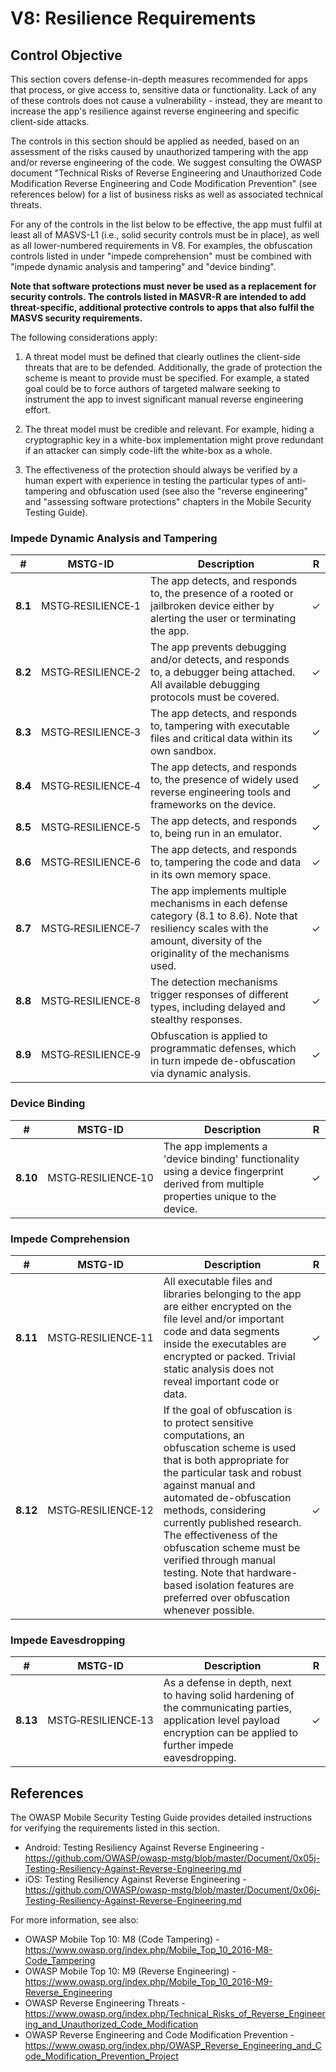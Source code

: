 # V8: Resilience Requirements

## Control Objective

This section covers defense-in-depth measures recommended for apps that process, or give access to, sensitive data or functionality. Lack of any of these controls does not cause a vulnerability - instead, they are meant to increase the app's resilience against reverse engineering and specific client-side attacks.

The controls in this section should be applied as needed, based on an assessment of the risks caused by unauthorized tampering with the app and/or reverse engineering of the code. We suggest consulting the OWASP document "Technical Risks of Reverse Engineering and Unauthorized Code Modification Reverse Engineering and Code Modification Prevention" (see references below) for a list of business risks as well as associated technical threats.

For any of the controls in the list below to be effective, the app must fulfil at least all of MASVS-L1 (i.e., solid security controls must be in place), as well as all lower-numbered requirements in V8. For examples, the obfuscation controls listed in under "impede comprehension" must be combined with "impede dynamic analysis and tampering" and "device binding".

**Note that software protections must never be used as a replacement for security controls. The controls listed in MASVR-R are intended to add threat-specific, additional protective controls to apps that also fulfil the MASVS security requirements.**

The following considerations apply:

1. A threat model must be defined that clearly outlines the client-side threats that are to be defended. Additionally, the grade of protection the scheme is meant to provide must be specified. For example, a stated goal could be to force authors of targeted malware seeking to instrument the app to invest significant manual reverse engineering effort.

2. The threat model must be credible and relevant. For example, hiding a cryptographic key in a white-box implementation might prove redundant if an attacker can simply code-lift the white-box as a whole.

3. The effectiveness of the protection should always be verified by a human expert with experience in testing the particular types of anti-tampering and obfuscation used (see also the "reverse engineering" and "assessing software protections" chapters in the Mobile Security Testing Guide).

<div style="page-break-after: always;">
</div>

### Impede Dynamic Analysis and Tampering

| # | MSTG-ID | Description | R |
| --- | --- | --- | -- |
| **8.1** | MSTG‑RESILIENCE‑1 | The app detects, and responds to, the presence of a rooted or jailbroken device either by alerting the user or terminating the app. | ✓ |
| **8.2** | MSTG‑RESILIENCE‑2 | The app prevents debugging and/or detects, and responds to, a debugger being attached. All available debugging protocols must be covered. | ✓ |
| **8.3** | MSTG‑RESILIENCE‑3 | The app detects, and responds to, tampering with executable files and critical data within its own sandbox. | ✓ |
| **8.4** | MSTG‑RESILIENCE‑4 | The app detects, and responds to, the presence of widely used reverse engineering tools and frameworks on the device.| ✓ |
| **8.5** | MSTG‑RESILIENCE‑5 | The app detects, and responds to, being run in an emulator.  | ✓ |
| **8.6** | MSTG‑RESILIENCE‑6 | The app detects, and responds to, tampering the code and data in its own memory space. | ✓ |
| **8.7** | MSTG‑RESILIENCE‑7 | The app implements multiple mechanisms in each defense category (8.1 to 8.6). Note that resiliency scales with the amount, diversity of the originality of the mechanisms used. | ✓ |
| **8.8** | MSTG‑RESILIENCE‑8 | The detection mechanisms trigger responses of different types, including delayed and stealthy responses. | ✓ |
| **8.9** | MSTG‑RESILIENCE‑9 | Obfuscation is applied to programmatic defenses, which in turn impede de-obfuscation via dynamic analysis.  | ✓ |

### Device Binding

| # | MSTG-ID | Description | R |
| --- | --- | --- | -- |
| **8.10** | MSTG‑RESILIENCE‑10 | The app implements a 'device binding' functionality using a device fingerprint derived from multiple properties unique to the device. | ✓ |

### Impede Comprehension

| # | MSTG-ID | Description | R |
| --- | --- | --- | -- |
| **8.11** | MSTG‑RESILIENCE‑11 |All executable files and libraries belonging to the app are either encrypted on the file level and/or important code and data segments inside the executables are encrypted or packed. Trivial static analysis does not reveal important code or data. | ✓ |
| **8.12** | MSTG‑RESILIENCE‑12 | If the goal of obfuscation is to protect sensitive computations, an obfuscation scheme is used that is both appropriate for the particular task and robust against manual and automated de-obfuscation methods, considering currently published research. The effectiveness of the obfuscation scheme must be verified through manual testing. Note that hardware-based isolation features are preferred over obfuscation whenever possible. | ✓ |

### Impede Eavesdropping

| # | MSTG-ID | Description | R |
| --- | --- | --- | -- |
| **8.13** | MSTG‑RESILIENCE‑13 | As a defense in depth, next to having solid hardening of the communicating parties, application level payload encryption can be applied to further impede eavesdropping. | ✓ |

<div style="page-break-after: always;">
</div>

## References

The OWASP Mobile Security Testing Guide provides detailed instructions for verifying the requirements listed in this section.

- Android: Testing Resiliency Against Reverse Engineering - <https://github.com/OWASP/owasp-mstg/blob/master/Document/0x05j-Testing-Resiliency-Against-Reverse-Engineering.md>
- iOS: Testing Resiliency Against Reverse Engineering - <https://github.com/OWASP/owasp-mstg/blob/master/Document/0x06j-Testing-Resiliency-Against-Reverse-Engineering.md>

For more information, see also:

- OWASP Mobile Top 10: M8 (Code Tampering) - <https://www.owasp.org/index.php/Mobile_Top_10_2016-M8-Code_Tampering>
- OWASP Mobile Top 10: M9 (Reverse Engineering) - <https://www.owasp.org/index.php/Mobile_Top_10_2016-M9-Reverse_Engineering>
- OWASP Reverse Engineering Threats - <https://www.owasp.org/index.php/Technical_Risks_of_Reverse_Engineering_and_Unauthorized_Code_Modification>
- OWASP Reverse Engineering and Code Modification Prevention - <https://www.owasp.org/index.php/OWASP_Reverse_Engineering_and_Code_Modification_Prevention_Project>
